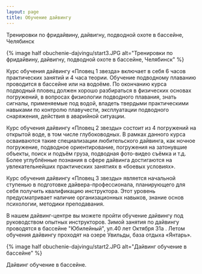 ```yaml
---
layout: page
title: Обучение дайвингу
---
```


Тренировки по фридайвину, дайвигну, подводной охоте  в  бассейне, Челябинск

{% image half obuchenie-dajvingu/start3.JPG alt="Тренировки по фридайвину, дайвигну, подводной охоте  в  бассейне, Челябинск" %}

Курс обучения дайвингу «Пловец 1 звезда» включает в себя 6 часов практических занятий и 4 часа теории. Обучение подводному плаванию проводится в бассейне или на водоёме. По окончанию курса подводный пловец должен хорошо разбираться в физических основах погружений, в вопросах физиологии подводного плавания, знать сигналы, применяемые под водой, владеть твердыми практическими навыками по контролю плавучести, эксплуатации подводного снаряжения, действия в аварийной ситуации.

Курс обучения дайвингу «Пловец 2 звезды» состоит из 4 погружений на открытой воде, в том числе  глубоководных. В рамках данного курса осваиваются такие специализации любительского дайвинга, как ночное погружение, подводное ориентирование, погружения на затонувшие объекты, поиск и подъём груза, подводная фото-видео съёмка и т.д. Более углублённые познания в сфере дайвинга достигаются на увлекательнейших практических занятиях в «боевых условиях».

Курс обучения дайвингу «Пловец 3 звезды» является начальной ступенью в подготовке дайвера-профессионала, планирующего для себя получить квалификацию инструктора. Этот уровень предусматривает наличие организационных навыков, знание основ психологии, методики преподавания. 

В нашем дайвинг-центре вы можете пройти обучение дайвингу под руководством опытных инструкторов. Зимой занятия по дайвингу проводятся в бассейне "Юбилейный", ул.40 лет Октября 31а . Летом обучения дайвингу проходят на озере Увильды, база отдыха «Янтарь».

{% image half obuchenie-dajvingu/start2.JPG alt="Дайвинг обучение в  бассейне" %}

Дайвинг обучение в  бассейне.
